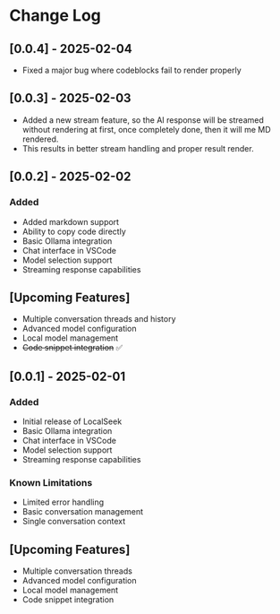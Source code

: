 # Change Log

## [0.0.4] - 2025-02-04

- Fixed a major bug where codeblocks fail to render properly

## [0.0.3] - 2025-02-03

- Added a new stream feature, so the AI response will be streamed without rendering at first, once completely done, then it will me MD rendered.
- This results in better stream handling and proper result render.

## [0.0.2] - 2025-02-02

### Added

- Added markdown support
- Ability to copy code directly
- Basic Ollama integration
- Chat interface in VSCode
- Model selection support
- Streaming response capabilities

## [Upcoming Features]

- Multiple conversation threads and history
- Advanced model configuration
- Local model management
- ~~Code snippet integration~~ ✅

## [0.0.1] - 2025-02-01

### Added

- Initial release of LocalSeek
- Basic Ollama integration
- Chat interface in VSCode
- Model selection support
- Streaming response capabilities

### Known Limitations

- Limited error handling
- Basic conversation management
- Single conversation context

## [Upcoming Features]

- Multiple conversation threads
- Advanced model configuration
- Local model management
- Code snippet integration
